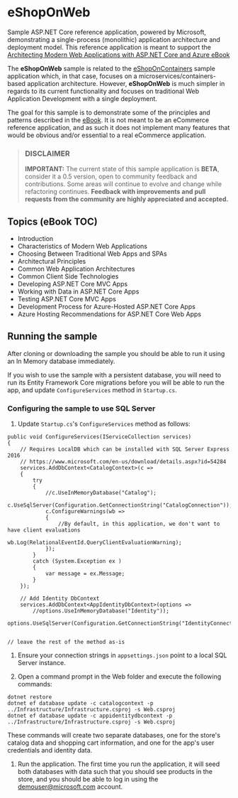 # eShopOnWeb

Sample ASP.NET Core reference application, powered by Microsoft, demonstrating a single-process (monolithic) application architecture and deployment model. This reference application is meant to support the [Architecting Modern Web Applications with ASP.NET Core and Azure eBook](https://aka.ms/webappebook)

The **eShopOnWeb** sample is related to the [eShopOnContainers](https://github.com/dotnet/eShopOnContainers) sample application which, in that case, focuses on a microservices/containers-based application architecture. However, **eShopOnWeb** is much simpler in regards to its current functionality and focuses on traditional Web Application Development with a single deployment.

The goal for this sample is to demonstrate some of the principles and patterns described in the [eBook](https://aka.ms/webappebook). It is not meant to be an eCommerce reference application, and as such it does not implement many features that would be obvious and/or essential to a real eCommerce application.

> ### DISCLAIMER
> **IMPORTANT:** The current state of this sample application is **BETA**, consider it a 0.5 version, open to community feedback and contributions. Some areas will continue to evolve and change while refactoring continues. **Feedback with improvements and pull requests from the community are highly appreciated and accepted.**

## Topics (eBook TOC)

- Introduction
- Characteristics of Modern Web Applications
- Choosing Between Traditional Web Apps and SPAs
- Architectural Principles
- Common Web Application Architectures
- Common Client Side Technologies
- Developing ASP.NET Core MVC Apps
- Working with Data in ASP.NET Core Apps
- Testing ASP.NET Core MVC Apps
- Development Process for Azure-Hosted ASP.NET Core Apps
- Azure Hosting Recommendations for ASP.NET Core Web Apps

## Running the sample

After cloning or downloading the sample you should be able to run it using an In Memory database immediately.

If you wish to use the sample with a persistent database, you will need to run its Entity Framework Core migrations before you will be able to run the app, and update `ConfigureServices` method in `Startup.cs`.

### Configuring the sample to use SQL Server

1. Update `Startup.cs`'s `ConfigureServices` method as follows:

```
public void ConfigureServices(IServiceCollection services)
{
    // Requires LocalDB which can be installed with SQL Server Express 2016
    // https://www.microsoft.com/en-us/download/details.aspx?id=54284
    services.AddDbContext<CatalogContext>(c =>
    {
        try
        {
            //c.UseInMemoryDatabase("Catalog");
            c.UseSqlServer(Configuration.GetConnectionString("CatalogConnection"));
            c.ConfigureWarnings(wb =>
            {
                //By default, in this application, we don't want to have client evaluations
                wb.Log(RelationalEventId.QueryClientEvaluationWarning);
            });
        }
        catch (System.Exception ex )
        {
            var message = ex.Message;
        }                
    });

    // Add Identity DbContext
    services.AddDbContext<AppIdentityDbContext>(options =>
        //options.UseInMemoryDatabase("Identity"));
        options.UseSqlServer(Configuration.GetConnectionString("IdentityConnection")));


// leave the rest of the method as-is
```
1. Ensure your connection strings in `appsettings.json` point to a local SQL Server instance.

1. Open a command prompt in the Web folder and execute the following commands:

```
dotnet restore
dotnet ef database update -c catalogcontext -p ../Infrastructure/Infrastructure.csproj -s Web.csproj
dotnet ef database update -c appidentitydbcontext -p ../Infrastructure/Infrastructure.csproj -s Web.csproj
```

These commands will create two separate databases, one for the store's catalog data and shopping cart information, and one for the app's user credentials and identity data.

1. Run the application.
The first time you run the application, it will seed both databases with data such that you should see products in the store, and you should be able to log in using the demouser@microsoft.com account.

